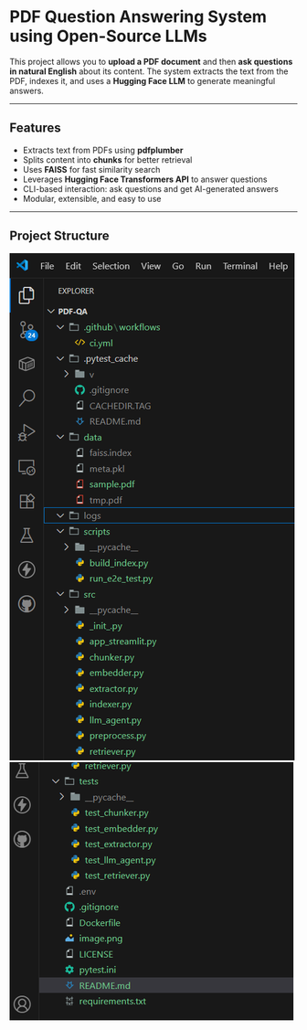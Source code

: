 #  PDF Question Answering System using Open-Source LLMs

This project allows you to **upload a PDF document** and then **ask questions in natural English** about its content.
The system extracts the text from the PDF, indexes it, and uses a **Hugging Face LLM** to generate meaningful answers.

---
##  Features
- Extracts text from PDFs using **pdfplumber**
- Splits content into **chunks** for better retrieval
- Uses **FAISS** for fast similarity search
- Leverages **Hugging Face Transformers API** to answer questions
- CLI-based interaction: ask questions and get AI-generated answers
- Modular, extensible, and easy to use

---
##  Project Structure

![alt text](image.png)
![alt text](image-1.png)